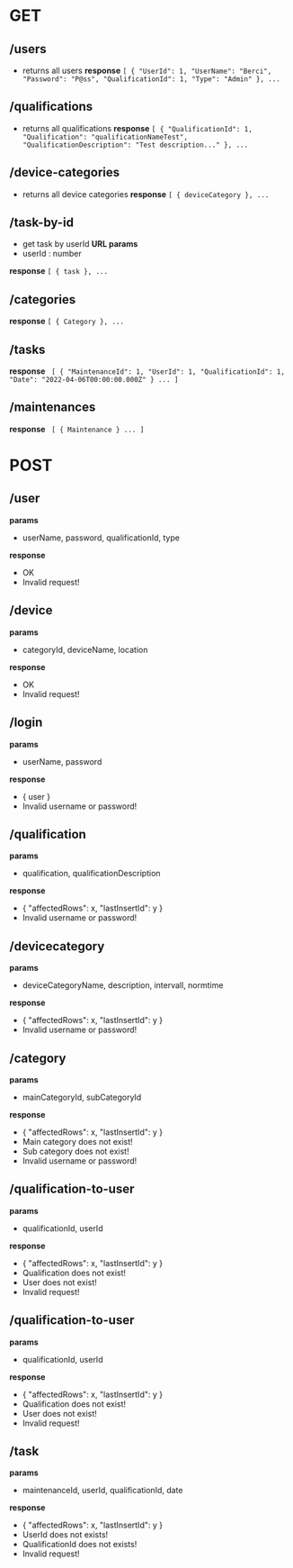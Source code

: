 # GET 

## /users
- returns all users
**response**
`
[
  {
    "UserId": 1,
    "UserName": "Berci",
    "Password": "P@ss",
    "QualificationId": 1,
    "Type": "Admin"
  },
  ...
`

## /qualifications
- returns all qualifications
**response**
`
[
  {
    "QualificationId": 1,
    "Qualification": "qualificationNameTest",
    "QualificationDescription": "Test description..."
  },
  ...
`

## /device-categories
- returns all device categories
**response**
`
[
  {
    deviceCategory
  },
  ...
`

## /task-by-id
- get task by userId
**URL params**
- userId : number

**response**
`
[
  {
    task
  },
  ...
`

## /categories

**response**
`
[
  {
    Category
  },
  ...
`

## /tasks

**response**
`
[
  {
    "MaintenanceId": 1,
    "UserId": 1,
    "QualificationId": 1,
    "Date": "2022-04-06T00:00:00.000Z"
  }
  ...
]`

## /maintenances

**response**
`
[
  {
    Maintenance
  }
  ...
]`




# POST

## /user
**params**
- userName, password, qualificationId, type

**response**
 - OK
 - Invalid request!

## /device
**params**
 - categoryId, deviceName, location

**response**
 - OK
 - Invalid request!

 ## /login
 **params**
  - userName, password

**response**
 - { user }
 - Invalid username or password!

  ## /qualification
 **params**
  - qualification, qualificationDescription

**response**
 - {  "affectedRows": x, "lastInsertId": y }
 - Invalid username or password!

  ## /devicecategory
 **params**
  - deviceCategoryName, description, intervall, normtime

**response**
 - {  "affectedRows": x, "lastInsertId": y }
 - Invalid username or password!

  ## /category
 **params**
  - mainCategoryId, subCategoryId

**response**
 - {  "affectedRows": x, "lastInsertId": y }
 - Main category does not exist!
 - Sub category does not exist!
 - Invalid username or password!

  ## /qualification-to-user
 **params**
  - qualificationId, userId

**response**
 - {  "affectedRows": x, "lastInsertId": y }
 - Qualification does not exist!
 - User does not exist!
 - Invalid request!

  ## /qualification-to-user
 **params**
  - qualificationId, userId

**response**
 - {  "affectedRows": x, "lastInsertId": y }
 - Qualification does not exist!
 - User does not exist!
 - Invalid request!

  ## /task
 **params**
  - maintenanceId, userId, qualificationId, date

**response**
 - {  "affectedRows": x, "lastInsertId": y }
 - UserId does not exists!
 - QualificationId does not exists!
 - Invalid request!


